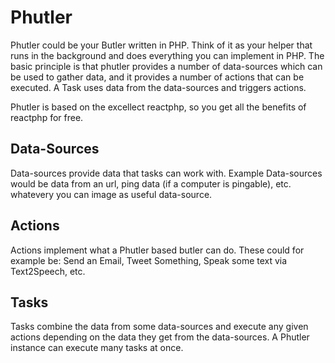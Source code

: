 Phutler
=======

Phutler could be your Butler written in PHP. Think of it as your helper that runs in the background and does everything you can implement in PHP.
The basic principle is that phutler provides a number of data-sources which can be used to gather data, and it provides a number of actions
that can be executed. A Task uses data from the data-sources and triggers actions.

Phutler is based on the excellect reactphp, so you get all the benefits of reactphp for free.


Data-Sources
------------
Data-sources provide data that tasks can work with. Example Data-sources would be data from an url, ping data (if a computer is pingable),
etc. whatevery you can image as useful data-source.



Actions
-------
Actions implement what a Phutler based butler can do. These could for example be: Send an Email, Tweet Something, Speak some text via Text2Speech, etc.


Tasks
-----
Tasks combine the data from some data-sources and execute any given actions depending on the data they get from the data-sources.
A Phutler instance can execute many tasks at once.